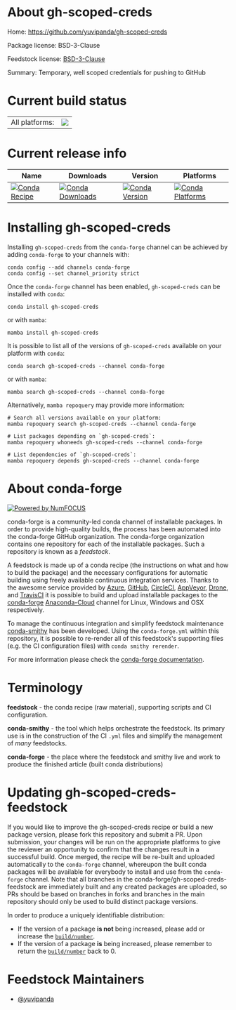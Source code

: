 About gh-scoped-creds
=====================

Home: https://github.com/yuvipanda/gh-scoped-creds

Package license: BSD-3-Clause

Feedstock license: [BSD-3-Clause](https://github.com/conda-forge/gh-scoped-creds-feedstock/blob/main/LICENSE.txt)

Summary: Temporary, well scoped credentials for pushing to GitHub

Current build status
====================


<table><tr><td>All platforms:</td>
    <td>
      <a href="https://dev.azure.com/conda-forge/feedstock-builds/_build/latest?definitionId=15988&branchName=main">
        <img src="https://dev.azure.com/conda-forge/feedstock-builds/_apis/build/status/gh-scoped-creds-feedstock?branchName=main">
      </a>
    </td>
  </tr>
</table>

Current release info
====================

| Name | Downloads | Version | Platforms |
| --- | --- | --- | --- |
| [![Conda Recipe](https://img.shields.io/badge/recipe-gh--scoped--creds-green.svg)](https://anaconda.org/conda-forge/gh-scoped-creds) | [![Conda Downloads](https://img.shields.io/conda/dn/conda-forge/gh-scoped-creds.svg)](https://anaconda.org/conda-forge/gh-scoped-creds) | [![Conda Version](https://img.shields.io/conda/vn/conda-forge/gh-scoped-creds.svg)](https://anaconda.org/conda-forge/gh-scoped-creds) | [![Conda Platforms](https://img.shields.io/conda/pn/conda-forge/gh-scoped-creds.svg)](https://anaconda.org/conda-forge/gh-scoped-creds) |

Installing gh-scoped-creds
==========================

Installing `gh-scoped-creds` from the `conda-forge` channel can be achieved by adding `conda-forge` to your channels with:

```
conda config --add channels conda-forge
conda config --set channel_priority strict
```

Once the `conda-forge` channel has been enabled, `gh-scoped-creds` can be installed with `conda`:

```
conda install gh-scoped-creds
```

or with `mamba`:

```
mamba install gh-scoped-creds
```

It is possible to list all of the versions of `gh-scoped-creds` available on your platform with `conda`:

```
conda search gh-scoped-creds --channel conda-forge
```

or with `mamba`:

```
mamba search gh-scoped-creds --channel conda-forge
```

Alternatively, `mamba repoquery` may provide more information:

```
# Search all versions available on your platform:
mamba repoquery search gh-scoped-creds --channel conda-forge

# List packages depending on `gh-scoped-creds`:
mamba repoquery whoneeds gh-scoped-creds --channel conda-forge

# List dependencies of `gh-scoped-creds`:
mamba repoquery depends gh-scoped-creds --channel conda-forge
```


About conda-forge
=================

[![Powered by
NumFOCUS](https://img.shields.io/badge/powered%20by-NumFOCUS-orange.svg?style=flat&colorA=E1523D&colorB=007D8A)](https://numfocus.org)

conda-forge is a community-led conda channel of installable packages.
In order to provide high-quality builds, the process has been automated into the
conda-forge GitHub organization. The conda-forge organization contains one repository
for each of the installable packages. Such a repository is known as a *feedstock*.

A feedstock is made up of a conda recipe (the instructions on what and how to build
the package) and the necessary configurations for automatic building using freely
available continuous integration services. Thanks to the awesome service provided by
[Azure](https://azure.microsoft.com/en-us/services/devops/), [GitHub](https://github.com/),
[CircleCI](https://circleci.com/), [AppVeyor](https://www.appveyor.com/),
[Drone](https://cloud.drone.io/welcome), and [TravisCI](https://travis-ci.com/)
it is possible to build and upload installable packages to the
[conda-forge](https://anaconda.org/conda-forge) [Anaconda-Cloud](https://anaconda.org/)
channel for Linux, Windows and OSX respectively.

To manage the continuous integration and simplify feedstock maintenance
[conda-smithy](https://github.com/conda-forge/conda-smithy) has been developed.
Using the ``conda-forge.yml`` within this repository, it is possible to re-render all of
this feedstock's supporting files (e.g. the CI configuration files) with ``conda smithy rerender``.

For more information please check the [conda-forge documentation](https://conda-forge.org/docs/).

Terminology
===========

**feedstock** - the conda recipe (raw material), supporting scripts and CI configuration.

**conda-smithy** - the tool which helps orchestrate the feedstock.
                   Its primary use is in the construction of the CI ``.yml`` files
                   and simplify the management of *many* feedstocks.

**conda-forge** - the place where the feedstock and smithy live and work to
                  produce the finished article (built conda distributions)


Updating gh-scoped-creds-feedstock
==================================

If you would like to improve the gh-scoped-creds recipe or build a new
package version, please fork this repository and submit a PR. Upon submission,
your changes will be run on the appropriate platforms to give the reviewer an
opportunity to confirm that the changes result in a successful build. Once
merged, the recipe will be re-built and uploaded automatically to the
`conda-forge` channel, whereupon the built conda packages will be available for
everybody to install and use from the `conda-forge` channel.
Note that all branches in the conda-forge/gh-scoped-creds-feedstock are
immediately built and any created packages are uploaded, so PRs should be based
on branches in forks and branches in the main repository should only be used to
build distinct package versions.

In order to produce a uniquely identifiable distribution:
 * If the version of a package **is not** being increased, please add or increase
   the [``build/number``](https://docs.conda.io/projects/conda-build/en/latest/resources/define-metadata.html#build-number-and-string).
 * If the version of a package **is** being increased, please remember to return
   the [``build/number``](https://docs.conda.io/projects/conda-build/en/latest/resources/define-metadata.html#build-number-and-string)
   back to 0.

Feedstock Maintainers
=====================

* [@yuvipanda](https://github.com/yuvipanda/)

